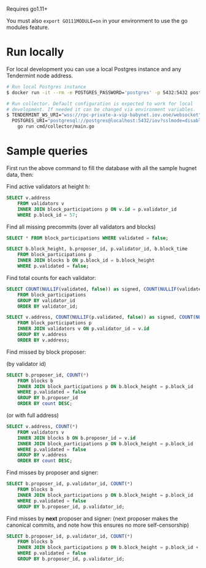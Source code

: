 Requires go1.11+

You must also `export GO111MODULE=on` in your environment to use the go modules feature.

# Run locally

For local development you can use a local Postgres instance and any Tendermint
node address.

```sh
# Run local Postgres instance
$ docker run -it --rm -e POSTGRES_PASSWORD='postgres' -p 5432:5432 postgres:alpine

# Run collector. Default configuration is expected to work for local
# development. If needed it can be changed via environment variables.
$ TENDERMINT_WS_URI="wss://rpc-private-a-vip-babynet.iov.one/websocket" \
  POSTGRES_URI="postgresql://postgres@localhost:5432/iov?sslmode=disable" \
    go run cmd/collector/main.go
```

# Sample queries

First run the above command to fill the database with all the sample hugnet data, then:

Find active validators at height h:

```sql
SELECT v.address 
    FROM validators v 
    INNER JOIN block_participations p ON v.id = p.validator_id 
    WHERE p.block_id = 57;
```

Find all missing precommits (over all validators and blocks)

```sql
SELECT * FROM block_participations WHERE validated = false;

SELECT b.block_height, b.proposer_id, p.validator_id, b.block_time 
    FROM block_participations p 
    INNER JOIN blocks b ON p.block_id = b.block_height 
    WHERE p.validated = false;
```

Find total counts for each validator:

```sql
SELECT COUNT(NULLIF(validated, false)) as signed, COUNT(NULLIF(validated, true)) as missed, validator_id 
    FROM block_participations 
    GROUP BY validator_id 
    ORDER BY validator_id;

SELECT v.address, COUNT(NULLIF(p.validated, false)) as signed, COUNT(NULLIF(p.validated, true)) as missed 
    FROM block_participations p 
    INNER JOIN validators v ON p.validator_id = v.id 
    GROUP BY v.address 
    ORDER BY v.address;
```

Find missed by block proposer:

(by validator id)
```sql
SELECT b.proposer_id, COUNT(*) 
    FROM blocks b 
    INNER JOIN block_participations p ON b.block_height = p.block_id 
    WHERE p.validated = false 
    GROUP BY b.proposer_id
    ORDER BY count DESC;
```

(or with full address)
```sql
SELECT v.address, COUNT(*) 
    FROM validators v 
    INNER JOIN blocks b ON b.proposer_id = v.id 
    INNER JOIN block_participations p ON b.block_height = p.block_id 
    WHERE p.validated = false 
    GROUP BY v.address
    ORDER BY count DESC;
```

Find misses by proposer and signer:

```sql
SELECT b.proposer_id, p.validator_id, COUNT(*) 
    FROM blocks b 
    INNER JOIN block_participations p ON b.block_height = p.block_id 
    WHERE p.validated = false 
    GROUP BY b.proposer_id, p.validator_id;
```

Find misses by **next** proposer and signer: 
(next proposer makes the canonical commits, and note how this ensures no more self-censorship)


```sql
SELECT b.proposer_id, p.validator_id, COUNT(*) 
    FROM blocks b 
    INNER JOIN block_participations p ON b.block_height = p.block_id + 1
    WHERE p.validated = false 
    GROUP BY b.proposer_id, p.validator_id;
```
